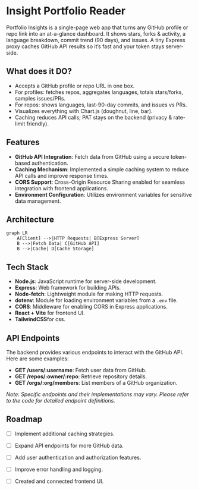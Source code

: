 # Insight Portfolio Reader

Portfolio Insights is a single-page web app that turns any GitHub profile or repo link into an at-a-glance dashboard. It shows stars, forks & activity, a language breakdown, commit trend (90 days), and issues. A tiny Express proxy caches GitHub API results so it’s fast and your token stays server-side.

## What does it DO?
- Accepts a GitHub profile or repo URL in one box.
- For profiles: fetches repos, aggregates languages, totals stars/forks, samples issues/PRs.
- For repos: shows languages, last-90-day commits, and issues vs PRs.
- Visualizes everything with Chart.js (doughnut, line, bar).
- Caching reduces API calls; PAT stays on the backend (privacy & rate-limit friendly).

## Features
- **GitHub API Integration**: Fetch data from GitHub using a secure token-based authentication.
- **Caching Mechanism**: Implemented a simple caching system to reduce API calls and improve response times.
- **CORS Support**: Cross-Origin Resource Sharing enabled for seamless integration with frontend applications.
- **Environment Configuration**: Utilizes environment variables for sensitive data management.

## Architecture
```mermaid
graph LR
    A[Client] -->|HTTP Requests| B[Express Server]
    B -->|Fetch Data| C[GitHub API]
    B -->|Cache| D[Cache Storage]
```

## Tech Stack
- **Node.js**: JavaScript runtime for server-side development.
- **Express**: Web framework for building APIs.
- **Node-fetch**: Lightweight module for making HTTP requests.
- **dotenv**: Module for loading environment variables from a `.env` file.
- **CORS**: Middleware for enabling CORS in Express applications.
- **React + Vite** for frontend UI.
- **TailwindCSS**for css.



## API Endpoints
The backend provides various endpoints to interact with the GitHub API. Here are some examples:

- **GET /users/:username**: Fetch user data from GitHub.
- **GET /repos/:owner/:repo**: Retrieve repository details.
- **GET /orgs/:org/members**: List members of a GitHub organization.

*Note: Specific endpoints and their implementations may vary. Please refer to the code for detailed endpoint definitions.*

## Roadmap
- [ ] Implement additional caching strategies.
- [ ] Expand API endpoints for more GitHub data.
- [ ] Add user authentication and authorization features.
- [ ] Improve error handling and logging.
- [ ] Created and connected frontend UI.

